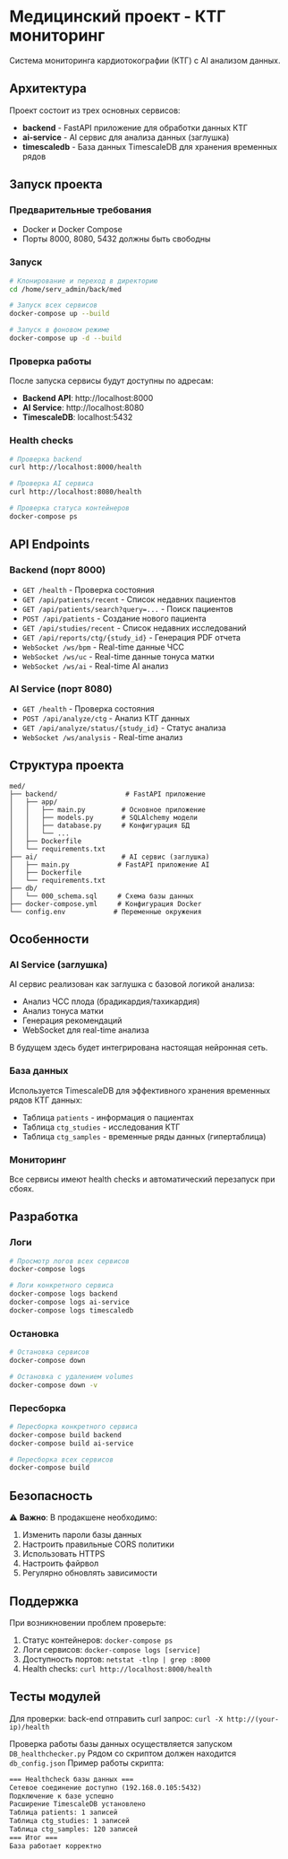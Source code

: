 # Медицинский проект - КТГ мониторинг

Система мониторинга кардиотокографии (КТГ) с AI анализом данных.

## Архитектура

Проект состоит из трех основных сервисов:

- **backend** - FastAPI приложение для обработки данных КТГ
- **ai-service** - AI сервис для анализа данных (заглушка)
- **timescaledb** - База данных TimescaleDB для хранения временных рядов

## Запуск проекта

### Предварительные требования

- Docker и Docker Compose
- Порты 8000, 8080, 5432 должны быть свободны

### Запуск

```bash
# Клонирование и переход в директорию
cd /home/serv_admin/back/med

# Запуск всех сервисов
docker-compose up --build

# Запуск в фоновом режиме
docker-compose up -d --build
```

### Проверка работы

После запуска сервисы будут доступны по адресам:

- **Backend API**: http://localhost:8000
- **AI Service**: http://localhost:8080
- **TimescaleDB**: localhost:5432

### Health checks

```bash
# Проверка backend
curl http://localhost:8000/health

# Проверка AI сервиса
curl http://localhost:8080/health

# Проверка статуса контейнеров
docker-compose ps
```

## API Endpoints

### Backend (порт 8000)

- `GET /health` - Проверка состояния
- `GET /api/patients/recent` - Список недавних пациентов
- `GET /api/patients/search?query=...` - Поиск пациентов
- `POST /api/patients` - Создание нового пациента
- `GET /api/studies/recent` - Список недавних исследований
- `GET /api/reports/ctg/{study_id}` - Генерация PDF отчета
- `WebSocket /ws/bpm` - Real-time данные ЧСС
- `WebSocket /ws/uc` - Real-time данные тонуса матки
- `WebSocket /ws/ai` - Real-time AI анализ

### AI Service (порт 8080)

- `GET /health` - Проверка состояния
- `POST /api/analyze/ctg` - Анализ КТГ данных
- `GET /api/analyze/status/{study_id}` - Статус анализа
- `WebSocket /ws/analysis` - Real-time анализ

## Структура проекта

```
med/
├── backend/                 # FastAPI приложение
│   ├── app/
│   │   ├── main.py         # Основное приложение
│   │   ├── models.py       # SQLAlchemy модели
│   │   ├── database.py     # Конфигурация БД
│   │   └── ...
│   ├── Dockerfile
│   └── requirements.txt
├── ai/                     # AI сервис (заглушка)
│   ├── main.py            # FastAPI приложение AI
│   ├── Dockerfile
│   └── requirements.txt
├── db/
│   └── 000_schema.sql     # Схема базы данных
├── docker-compose.yml     # Конфигурация Docker
└── config.env            # Переменные окружения
```

## Особенности

### AI Service (заглушка)

AI сервис реализован как заглушка с базовой логикой анализа:

- Анализ ЧСС плода (брадикардия/тахикардия)
- Анализ тонуса матки
- Генерация рекомендаций
- WebSocket для real-time анализа

В будущем здесь будет интегрирована настоящая нейронная сеть.

### База данных

Используется TimescaleDB для эффективного хранения временных рядов КТГ данных:

- Таблица `patients` - информация о пациентах
- Таблица `ctg_studies` - исследования КТГ
- Таблица `ctg_samples` - временные ряды данных (гипертаблица)

### Мониторинг

Все сервисы имеют health checks и автоматический перезапуск при сбоях.

## Разработка

### Логи

```bash
# Просмотр логов всех сервисов
docker-compose logs

# Логи конкретного сервиса
docker-compose logs backend
docker-compose logs ai-service
docker-compose logs timescaledb
```

### Остановка

```bash
# Остановка сервисов
docker-compose down

# Остановка с удалением volumes
docker-compose down -v
```

### Пересборка

```bash
# Пересборка конкретного сервиса
docker-compose build backend
docker-compose build ai-service

# Пересборка всех сервисов
docker-compose build
```

## Безопасность

⚠️ **Важно**: В продакшене необходимо:

1. Изменить пароли базы данных
2. Настроить правильные CORS политики
3. Использовать HTTPS
4. Настроить файрвол
5. Регулярно обновлять зависимости

## Поддержка

При возникновении проблем проверьте:

1. Статус контейнеров: `docker-compose ps`
2. Логи сервисов: `docker-compose logs [service]`
3. Доступность портов: `netstat -tlnp | grep :8000`
4. Health checks: `curl http://localhost:8000/health`

## Тесты модулей

Для проверки: back-end отправить curl запрос: `curl -X http://(your-ip)/health`
    
Проверка работы базы данных осуществляется запуском `DB_healthchecker.py` Рядом со скриптом должен находится `db_config.json`
Пример работы скрипта:
```txt
=== Healthcheck базы данных ===
Сетевое соединение доступно (192.168.0.105:5432)
Подключение к базе успешно
Расширение TimescaleDB установлено
Таблица patients: 1 записей
Таблица ctg_studies: 1 записей
Таблица ctg_samples: 120 записей
=== Итог ===
База работает корректно
```
